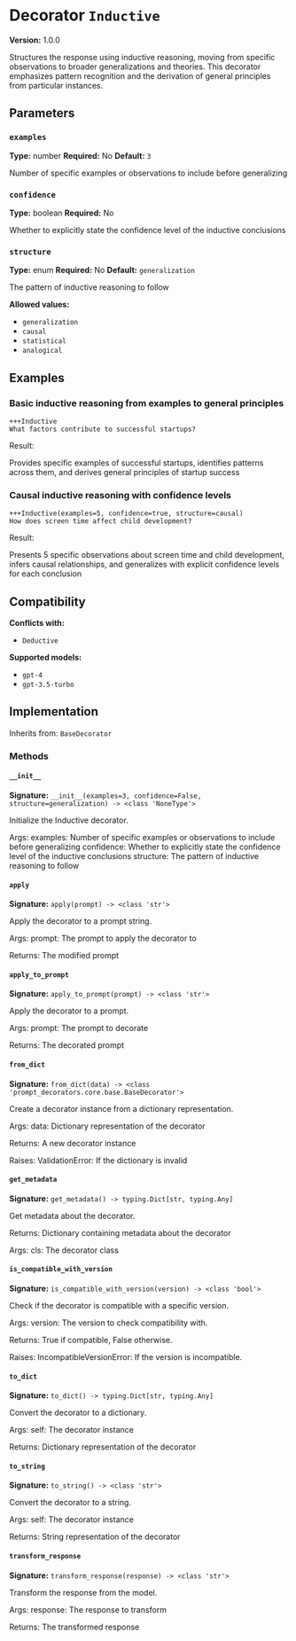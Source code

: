 # Decorator `Inductive`

**Version:** 1.0.0

Structures the response using inductive reasoning, moving from specific observations to broader generalizations and theories. This decorator emphasizes pattern recognition and the derivation of general principles from particular instances.

## Parameters

### `examples`

**Type:** number
**Required:** No
**Default:** `3`

Number of specific examples or observations to include before generalizing

### `confidence`

**Type:** boolean
**Required:** No

Whether to explicitly state the confidence level of the inductive conclusions

### `structure`

**Type:** enum
**Required:** No
**Default:** `generalization`

The pattern of inductive reasoning to follow

**Allowed values:**

- `generalization`
- `causal`
- `statistical`
- `analogical`

## Examples

### Basic inductive reasoning from examples to general principles

```
+++Inductive
What factors contribute to successful startups?
```

Result:

Provides specific examples of successful startups, identifies patterns across them, and derives general principles of startup success

### Causal inductive reasoning with confidence levels

```
+++Inductive(examples=5, confidence=true, structure=causal)
How does screen time affect child development?
```

Result:

Presents 5 specific observations about screen time and child development, infers causal relationships, and generalizes with explicit confidence levels for each conclusion

## Compatibility

**Conflicts with:**

- `Deductive`

**Supported models:**

- `gpt-4`
- `gpt-3.5-turbo`

## Implementation

Inherits from: `BaseDecorator`

### Methods

#### `__init__`

**Signature:** `__init__(examples=3, confidence=False, structure=generalization) -> <class 'NoneType'>`

Initialize the Inductive decorator.

Args:
    examples: Number of specific examples or observations to include before generalizing
    confidence: Whether to explicitly state the confidence level of the inductive conclusions
    structure: The pattern of inductive reasoning to follow

#### `apply`

**Signature:** `apply(prompt) -> <class 'str'>`

Apply the decorator to a prompt string.

Args:
    prompt: The prompt to apply the decorator to


Returns:
    The modified prompt

#### `apply_to_prompt`

**Signature:** `apply_to_prompt(prompt) -> <class 'str'>`

Apply the decorator to a prompt.

Args:
    prompt: The prompt to decorate

Returns:
    The decorated prompt

#### `from_dict`

**Signature:** `from_dict(data) -> <class 'prompt_decorators.core.base.BaseDecorator'>`

Create a decorator instance from a dictionary representation.

Args:
    data: Dictionary representation of the decorator

Returns:
    A new decorator instance

Raises:
    ValidationError: If the dictionary is invalid

#### `get_metadata`

**Signature:** `get_metadata() -> typing.Dict[str, typing.Any]`

Get metadata about the decorator.

Returns:
    Dictionary containing metadata about the decorator


Args:
    cls: The decorator class

#### `is_compatible_with_version`

**Signature:** `is_compatible_with_version(version) -> <class 'bool'>`

Check if the decorator is compatible with a specific version.

Args:
    version: The version to check compatibility with.


Returns:
    True if compatible, False otherwise.


Raises:
    IncompatibleVersionError: If the version is incompatible.

#### `to_dict`

**Signature:** `to_dict() -> typing.Dict[str, typing.Any]`

Convert the decorator to a dictionary.

Args:
    self: The decorator instance

Returns:
    Dictionary representation of the decorator

#### `to_string`

**Signature:** `to_string() -> <class 'str'>`

Convert the decorator to a string.

Args:
    self: The decorator instance

Returns:
    String representation of the decorator

#### `transform_response`

**Signature:** `transform_response(response) -> <class 'str'>`

Transform the response from the model.

Args:
    response: The response to transform

Returns:
    The transformed response
